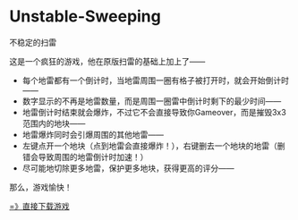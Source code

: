 # Unstable-Sweeping
不稳定的扫雷



这是一个疯狂的游戏，他在原版扫雷的基础上加上了——

- 每个地雷都有一个倒计时，当地雷周围一圈有格子被打开时，就会开始倒计时——
- 数字显示的不再是地雷数量，而是周围一圈雷中倒计时剩下的最少时间——
- 地雷倒计时结束就会爆炸，不过它不会直接导致你Gameover，而是摧毁3x3范围内的地块——
- 地雷爆炸同时会引爆周围的其他地雷——
- 左键点开一个地块（点到地雷会直接爆炸！），右键删去一个地块的地雷（删错会导致周围的地雷倒计时加速！）
- 尽可能地切除更多地雷，保护更多地块，获得更高的评分——

那么，游戏愉快！



[=》直接下载游戏](https://lx-tyin.itch.io/unstable-sweeping)

